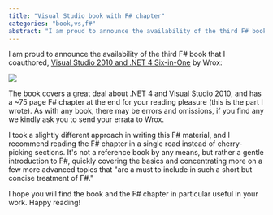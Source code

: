 ```yaml
---
title: "Visual Studio book with F# chapter"
categories: "book,vs,f#"
abstract: "I am proud to announce the availability of the third F# book that I coauthored, Visual Studio 2010 and .NET 4 Six-in-One by Wrox."
---
```

I am proud to announce the availability of the third F# book that I coauthored, [Visual Studio 2010 and .NET 4 Six-in-One](http://www.amazon.com/Visual-Studio-2010-NET-Programmer/dp/0470499486/) by Wrox:

<img src="/assets/Adam-books.png">

The book covers a great deal about .NET 4 and Visual Studio 2010, and has a ~75 page F# chapter at the end for your reading pleasure (this is the part I wrote). As with any book, there may be errors and omissions, if you find any we kindly ask you to send your errata to Wrox.

I took a slightly different approach in writing this F# material, and I recommend reading the F# chapter in a single read instead of cherry-picking sections. It's not a reference book by any means, but rather a gentle introduction to F#, quickly covering the basics and concentrating more on a few more advanced topics that "are a must to include in such a short but concise treatment of F#."

I hope you will find the book and the F# chapter in particular useful in your work. Happy reading!